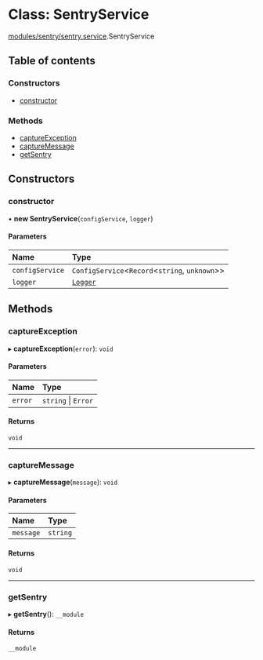# Class: SentryService

[modules/sentry/sentry.service](../modules/modules_sentry_sentry_service.md).SentryService

## Table of contents

### Constructors

- [constructor](modules_sentry_sentry_service.SentryService.md#constructor)

### Methods

- [captureException](modules_sentry_sentry_service.SentryService.md#captureexception)
- [captureMessage](modules_sentry_sentry_service.SentryService.md#capturemessage)
- [getSentry](modules_sentry_sentry_service.SentryService.md#getsentry)

## Constructors

### constructor

• **new SentryService**(`configService`, `logger`)

#### Parameters

| Name | Type |
| :------ | :------ |
| `configService` | `ConfigService`<`Record`<`string`, `unknown`\>\> |
| `logger` | [`Logger`](modules_logger_logger_service.Logger.md) |

## Methods

### captureException

▸ **captureException**(`error`): `void`

#### Parameters

| Name | Type |
| :------ | :------ |
| `error` | `string` \| `Error` |

#### Returns

`void`

___

### captureMessage

▸ **captureMessage**(`message`): `void`

#### Parameters

| Name | Type |
| :------ | :------ |
| `message` | `string` |

#### Returns

`void`

___

### getSentry

▸ **getSentry**(): `__module`

#### Returns

`__module`
